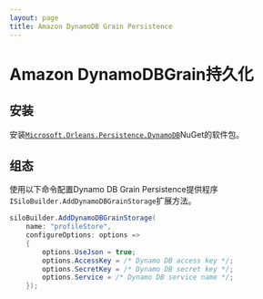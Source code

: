 ```yaml
---
layout: page
title: Amazon DynamoDB Grain Persistence
---
```


# Amazon DynamoDBGrain持久化

## 安装

安装[`Microsoft.Orleans.Persistence.DynamoDB`](https://www.nuget.org/packages/Microsoft.Orleans.Persistence.DynamoDB)NuGet的软件包。

## 组态

使用以下命令配置Dynamo DB Grain Persistence提供程序`ISiloBuilder.AddDynamoDBGrainStorage`扩展方法。

```csharp
siloBuilder.AddDynamoDBGrainStorage(
    name: "profileStore",
    configureOptions: options =>
    {
        options.UseJson = true;
        options.AccessKey = /* Dynamo DB access key */;
        options.SecretKey = /* Dynamo DB secret key */;
        options.Service = /* Dynamo DB service name */;
    });
```
